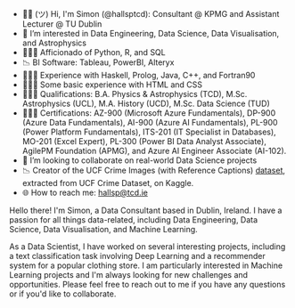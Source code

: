 - ✌🏻 (ツ) Hi, I'm Simon (@hallsptcd): Consultant @ KPMG and Assistant Lecturer @ TU Dublin
- 👀 I’m interested in Data Engineering, Data Science, Data Visualisation, and Astrophysics
- 👨🏻‍💻 Afficionado of Python, R, and SQL
- 📉 BI Software: Tableau, PowerBI, Alteryx
- 👨🏻‍💻 Experience with Haskell, Prolog, Java, C++, and Fortran90
- 👨🏻‍💻 Some basic experience with HTML and CSS
- 👨🏻‍🎓 Qualifications: B.A. Physics & Astrophysics (TCD), M.Sc. Astrophysics (UCL), M.A. History (UCD), M.Sc. Data Science (TUD) 
- 👨🏻‍🎓 Certifications: AZ-900 (Microsoft Azure Fundamentals), DP-900 (Azure Data Fundamentals), AI-900 (Azure AI Fundamentals), PL-900 (Power Platform Fundamentals), ITS-201 (IT Specialist in Databases), MO-201 (Excel Expert), PL-300 (Power BI Data Analyst Associate), AgilePM Foundation (APMG), and Azure AI Engineer Associate (AI-102).
- 🔗 I’m looking to collaborate on real-world Data Science projects
- 📉 Creator of the UCF Crime Images (with Reference Captions) [dataset](https://www.kaggle.com/datasets/simonphall/ucf-crime-images/data?select=image_category_captions.csv), extracted from UCF Crime Dataset, on Kaggle.
- 🌐 How to reach me: hallsp@tcd.ie

Hello there! I'm Simon, a Data Consultant based in Dublin, Ireland. I have a passion for all things data-related, including Data Engineering, Data Science, Data Visualisation, and Machine Learning.

As a Data Scientist, I have worked on several interesting projects, including a text classification task involving Deep Learning and a recommender system for a popular clothing store. I am particularly interested in Machine Learning projects and I'm always looking for new challenges and opportunities. Please feel free to reach out to me if you have any questions or if you'd like to collaborate.

<!---
hallsptcd/hallsptcd is a ✨ special ✨ repository because its `README.md` (this file) appears on your GitHub profile.
You can click the Preview link to take a look at your changes.
--->
